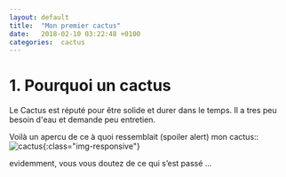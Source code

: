 ```yaml
---
layout: default
title:  "Mon premier cactus"
date:   2018-02-10 03:22:48 +0100
categories:  cactus
---
```



# 1.  Pourquoi un cactus

Le Cactus est réputé pour être solide et durer dans le temps. 
Il a tres peu besoin d'eau et demande peu entretien.


Voilà un apercu de ce à quoi ressemblait (spoiler alert) mon cactus::  
![cactus]( https://goo.gl/images/mfc5wE){:class="img-responsive"}


evidemment, vous vous doutez de ce qui s’est passé ...  


[officalWebsite]: https://jekyllrb.com/docs/home
[gem]:   https://github.com/guillim/2018/02/12/gem-from-everywhere.html
[url]: http://127.0.0.1:4000/
[youtube]: https://www.youtube.com/watch?v=iWowJBRMtpc

